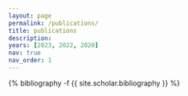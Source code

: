 ```yaml
---
layout: page
permalink: /publications/
title: publications
description: 
years: [2023, 2022, 2020]
nav: true
nav_order: 1
---
```

<!-- _pages/publications.md -->
<div class="publications">

{% bibliography -f {{ site.scholar.bibliography }} %}

</div>
